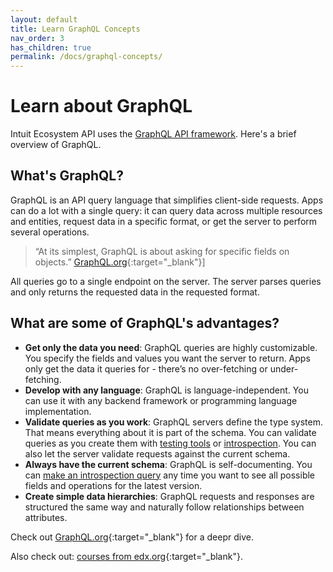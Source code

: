 ```yaml
---
layout: default
title: Learn GraphQL Concepts
nav_order: 3
has_children: true
permalink: /docs/graphql-concepts/
---
```


# Learn about GraphQL

Intuit Ecosystem API uses the [GraphQL API framework](https://graphql.org/). Here's a brief overview of GraphQL.

## What's GraphQL?

GraphQL is an API query language that simplifies client-side requests. Apps can do a lot with a single query: it can query data across multiple resources and entities, request data in a specific format, or get the server to perform several operations. 

> “At its simplest, GraphQL is about asking for specific fields on objects.” [GraphQL.org](https://graphql.org){:target="_blank"}]

All queries go to a single endpoint on the server. The server parses queries and only returns the requested data in the requested format. 

## What are some of GraphQL's advantages?

- **Get only the data you need**: GraphQL queries are highly customizable. You specify the fields and values you want the server to return. Apps only get the data it queries for - there’s no over-fetching or under-fetching.
- **Develop with any language**: GraphQL is language-independent. You can use it with any backend framework or programming language implementation.
- **Validate queries as you work**: GraphQL servers define the type system. That means everything about it is part of the schema. You can validate queries as you create them with [testing tools](https://intuitdeveloper.github.io/intuit-api-docs/docs/getting-started/graphql-ide/) or [introspection](https://intuitdeveloper.github.io/intuit-api-docs/docs/graphql-concepts/introspection/). You can also let the server validate requests against the current schema.
- **Always have the current schema**: GraphQL is self-documenting. You can [make an introspection query](https://intuitdeveloper.github.io/intuit-api-docs/docs/graphql-concepts/introspection/) any time you want to see all possible fields and operations for the latest version. 
- **Create simple data hierarchies**: GraphQL requests and responses are structured the same way and naturally follow relationships between attributes.

Check out [GraphQL.org](https://graphql.org/){:target="_blank"} for a deepr dive.

Also check out: [courses from edx.org](https://www.edx.org/course/exploring-graphql-a-query-language-for-apis?index=product&queryID=dce5c7752e45f9b4ffb33a5af4d0c25e&position=1){:target="_blank"}.
